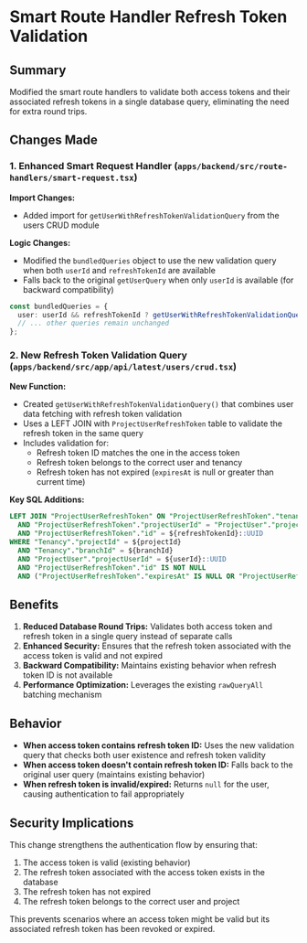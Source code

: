 # Smart Route Handler Refresh Token Validation

## Summary

Modified the smart route handlers to validate both access tokens and their associated refresh tokens in a single database query, eliminating the need for extra round trips.

## Changes Made

### 1. Enhanced Smart Request Handler (`apps/backend/src/route-handlers/smart-request.tsx`)

**Import Changes:**
- Added import for `getUserWithRefreshTokenValidationQuery` from the users CRUD module

**Logic Changes:**
- Modified the `bundledQueries` object to use the new validation query when both `userId` and `refreshTokenId` are available
- Falls back to the original `getUserQuery` when only `userId` is available (for backward compatibility)

```typescript
const bundledQueries = {
  user: userId && refreshTokenId ? getUserWithRefreshTokenValidationQuery(projectId, branchId, userId, refreshTokenId) : userId ? getUserQuery(projectId, branchId, userId) : undefined,
  // ... other queries remain unchanged
};
```

### 2. New Refresh Token Validation Query (`apps/backend/src/app/api/latest/users/crud.tsx`)

**New Function:**
- Created `getUserWithRefreshTokenValidationQuery()` that combines user data fetching with refresh token validation
- Uses a LEFT JOIN with `ProjectUserRefreshToken` table to validate the refresh token in the same query
- Includes validation for:
  - Refresh token ID matches the one in the access token
  - Refresh token belongs to the correct user and tenancy
  - Refresh token has not expired (`expiresAt` is null or greater than current time)

**Key SQL Additions:**
```sql
LEFT JOIN "ProjectUserRefreshToken" ON "ProjectUserRefreshToken"."tenancyId" = "ProjectUser"."tenancyId" 
  AND "ProjectUserRefreshToken"."projectUserId" = "ProjectUser"."projectUserId" 
  AND "ProjectUserRefreshToken"."id" = ${refreshTokenId}::UUID
WHERE "Tenancy"."projectId" = ${projectId} 
  AND "Tenancy"."branchId" = ${branchId} 
  AND "ProjectUser"."projectUserId" = ${userId}::UUID
  AND "ProjectUserRefreshToken"."id" IS NOT NULL
  AND ("ProjectUserRefreshToken"."expiresAt" IS NULL OR "ProjectUserRefreshToken"."expiresAt" > NOW())
```

## Benefits

1. **Reduced Database Round Trips:** Validates both access token and refresh token in a single query instead of separate calls
2. **Enhanced Security:** Ensures that the refresh token associated with the access token is valid and not expired
3. **Backward Compatibility:** Maintains existing behavior when refresh token ID is not available
4. **Performance Optimization:** Leverages the existing `rawQueryAll` batching mechanism

## Behavior

- **When access token contains refresh token ID:** Uses the new validation query that checks both user existence and refresh token validity
- **When access token doesn't contain refresh token ID:** Falls back to the original user query (maintains existing behavior)
- **When refresh token is invalid/expired:** Returns `null` for the user, causing authentication to fail appropriately

## Security Implications

This change strengthens the authentication flow by ensuring that:
1. The access token is valid (existing behavior)
2. The refresh token associated with the access token exists in the database
3. The refresh token has not expired
4. The refresh token belongs to the correct user and project

This prevents scenarios where an access token might be valid but its associated refresh token has been revoked or expired.
